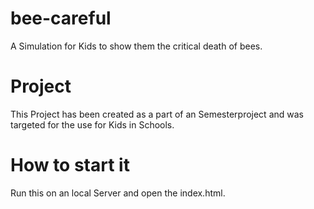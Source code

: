 # bee-careful
A Simulation for Kids to show them the critical death of bees.

# Project
This Project has been created as a part of an Semesterproject and was targeted for the use for Kids in Schools. 

# How to start it
Run this on an local Server and open the index.html. 
